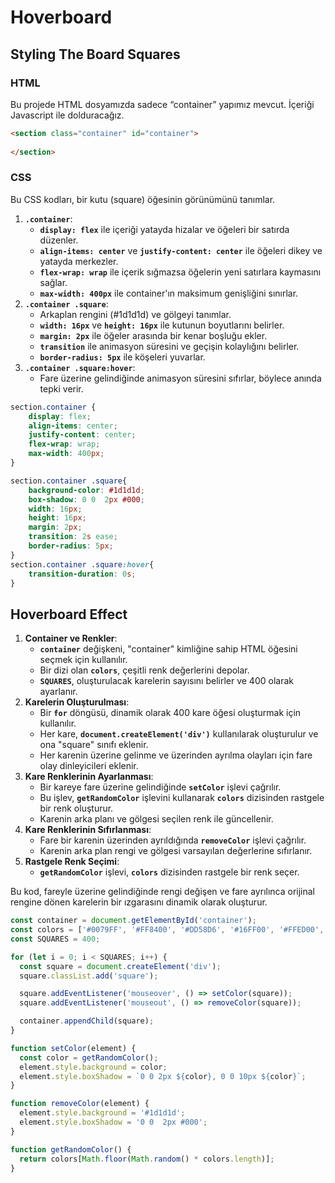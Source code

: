 # Hoverboard

## Styling The Board Squares

### HTML

Bu projede HTML dosyamızda sadece “container” yapımız mevcut. İçeriği Javascript ile dolduracağız.

```html
<section class="container" id="container">
       
</section>
```

### CSS

Bu CSS kodları, bir kutu (square) öğesinin görünümünü tanımlar.

1. **`.container`**:
    - **`display: flex`** ile içeriği yatayda hizalar ve öğeleri bir satırda düzenler.
    - **`align-items: center`** ve **`justify-content: center`** ile öğeleri dikey ve yatayda merkezler.
    - **`flex-wrap: wrap`** ile içerik sığmazsa öğelerin yeni satırlara kaymasını sağlar.
    - **`max-width: 400px`** ile container'ın maksimum genişliğini sınırlar.
2. **`.container .square`**:
    - Arkaplan rengini (#1d1d1d) ve gölgeyi tanımlar.
    - **`width: 16px`** ve **`height: 16px`** ile kutunun boyutlarını belirler.
    - **`margin: 2px`** ile öğeler arasında bir kenar boşluğu ekler.
    - **`transition`** ile animasyon süresini ve geçişin kolaylığını belirler.
    - **`border-radius: 5px`** ile köşeleri yuvarlar.
3. **`.container .square:hover`**:
    - Fare üzerine gelindiğinde animasyon süresini sıfırlar, böylece anında tepki verir.

```css
section.container {
    display: flex;
    align-items: center;
    justify-content: center;
    flex-wrap: wrap;
    max-width: 400px;
}

section.container .square{
    background-color: #1d1d1d;
    box-shadow: 0 0  2px #000;
    width: 16px;
    height: 16px;
    margin: 2px;
    transition: 2s ease;
    border-radius: 5px;
}
section.container .square:hover{
    transition-duration: 0s;
}
```

## Hoverboard Effect

1. **Container ve Renkler**:
    - **`container`** değişkeni, "container" kimliğine sahip HTML öğesini seçmek için kullanılır.
    - Bir dizi olan **`colors`**, çeşitli renk değerlerini depolar.
    - **`SQUARES`**, oluşturulacak karelerin sayısını belirler ve 400 olarak ayarlanır.
2. **Karelerin Oluşturulması**:
    - Bir **`for`** döngüsü, dinamik olarak 400 kare öğesi oluşturmak için kullanılır.
    - Her kare, **`document.createElement('div')`** kullanılarak oluşturulur ve ona "square" sınıfı eklenir.
    - Her karenin üzerine gelinme ve üzerinden ayrılma olayları için fare olay dinleyicileri eklenir.
3. **Kare Renklerinin Ayarlanması**:
    - Bir kareye fare üzerine gelindiğinde **`setColor`** işlevi çağrılır.
    - Bu işlev, **`getRandomColor`** işlevini kullanarak **`colors`** dizisinden rastgele bir renk oluşturur.
    - Karenin arka planı ve gölgesi seçilen renk ile güncellenir.
4. **Kare Renklerinin Sıfırlanması**:
    - Fare bir karenin üzerinden ayrıldığında **`removeColor`** işlevi çağrılır.
    - Karenin arka plan rengi ve gölgesi varsayılan değerlerine sıfırlanır.
5. **Rastgele Renk Seçimi**:
    - **`getRandomColor`** işlevi, **`colors`** dizisinden rastgele bir renk seçer.

Bu kod, fareyle üzerine gelindiğinde rengi değişen ve fare ayrılınca orijinal rengine dönen karelerin bir ızgarasını dinamik olarak oluşturur.

```jsx
const container = document.getElementById('container');
const colors = ['#0079FF', '#FF8400', '#DD58D6', '#16FF00', '#FFED00', '#C0EEE4', '#F5EA5A', '#FF9E9E', '#B3FFAE'];
const SQUARES = 400;

for (let i = 0; i < SQUARES; i++) {
  const square = document.createElement('div');
  square.classList.add('square');

  square.addEventListener('mouseover', () => setColor(square));
  square.addEventListener('mouseout', () => removeColor(square));

  container.appendChild(square);
}

function setColor(element) {
  const color = getRandomColor();
  element.style.background = color;
  element.style.boxShadow = `0 0 2px ${color}, 0 0 10px ${color}`;
}

function removeColor(element) {
  element.style.background = '#1d1d1d';
  element.style.boxShadow = '0 0  2px #000';
}

function getRandomColor() {
  return colors[Math.floor(Math.random() * colors.length)];
}
```
